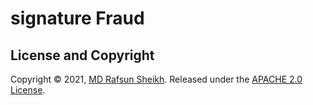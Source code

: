 # signature Fraud

## License and Copyright

Copyright © 2021, [MD Rafsun Sheikh](https://github.com/rafsunsheikh).
Released under the [APACHE 2.0 License](LICENSE).

